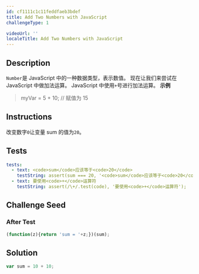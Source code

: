 ```yaml
---
id: cf1111c1c11feddfaeb3bdef
title: Add Two Numbers with JavaScript
challengeType: 1

videoUrl: ''
localeTitle: Add Two Numbers with JavaScript
---
```


## Description
<section id='description'>
<code>Number</code>是 JavaScript 中的一种数据类型，表示数值。
现在让我们来尝试在 JavaScript 中做加法运算。
JavaScript 中使用<code>+</code>号进行加法运算。
<strong>示例</strong>
<blockquote>myVar = 5 + 10; // 赋值为 15</blockquote>
</section>

## Instructions
<section id='instructions'>
改变数字<code>0</code>让变量 sum 的值为<code>20</code>。
</section>

## Tests
<section id='tests'>

```yml
tests:
  - text: <code>sum</code>应该等于<code>20</code>
    testString: assert(sum === 20, '<code>sum</code>应该等于<code>20</code>');
  - text: 要使用<code>+</code>运算符
    testString: assert(/\+/.test(code), '要使用<code>+</code>运算符');

```

</section>

## Challenge Seed
<section id='challengeSeed'>














### After Test

<div id='js-teardown'>

```js
(function(z){return 'sum = '+z;})(sum);
```

</div>

</section>

## Solution
<section id='solution'>

```js
var sum = 10 + 10;
```

</section>
              